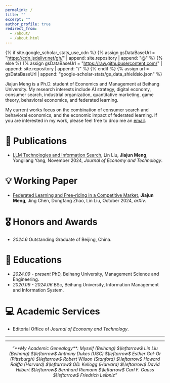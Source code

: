 ```yaml
---
permalink: /
title: ""
excerpt: ""
author_profile: true
redirect_from: 
  - /about/
  - /about.html
---
```


{% if site.google_scholar_stats_use_cdn %}
{% assign gsDataBaseUrl = "https://cdn.jsdelivr.net/gh/" | append: site.repository | append: "@" %}
{% else %}
{% assign gsDataBaseUrl = "https://raw.githubusercontent.com/" | append: site.repository | append: "/" %}
{% endif %}
{% assign url = gsDataBaseUrl | append: "google-scholar-stats/gs_data_shieldsio.json" %}

<span class='anchor' id='about-me'></span>

Jiajun Meng is a Ph.D. student of Economics and Management at Beihang University. My research interests include AI strategy, digital economy, consumer search, industrial organization, quantitative marketing, game theory, behavioral economics, and federated learning.

My current works focus on the combination of consumer search and behavioral economics, and the economic impact of federated learning. If you are interested in my work, please feel free to drop me an [email](mailto:jjmeng@buaa.edu.cn).

# 📝 Publications 
- [LLM Technologies and Information Search](https://doi.org/10.1016/j.ject.2024.08.007), Lin Liu, **Jiajun Meng**, Yongliang Yang, November 2024, *Journal of Economy and Technology*.

# 💡 Working Paper
- [Federated Learning and Free-riding in a Competitive Market](https://arxiv.org/abs/2410.12723), **Jiajun Meng**, Jing Chen, Dongfang Zhao, Lin Liu, October 2024, *arXiv*. 


# 🎖 Honors and Awards
- *2024.6* Outstanding Graduate of Beijing, China.

# 📖 Educations
- *2024.09 - present* PhD, Beihang University, Management Science and Engineering.
- *2020.09 - 2024.06* BSc, Beihang University, Information Management and Information System.

# 💻 Academic Services
- Editorial Office of *Journal of Economy and Technology*.
  
---

---

<div style="text-align: center; font-style: italic;">
    “**My Academic Genealogy**: Myself (Beihang) $\leftarrow$ Lin Liu (Beihang) $\leftarrow$ Anthony Dukes (USC) $\leftarrow$ Esther Gal-Or (Pittsburgh) $\leftarrow$ Robert Wilson (Stanford) $\leftarrow$ Howard Raiffa (Harvard) $\leftarrow$ OD. Kellogg (Harvard) $\leftarrow$ David Hilbert $\leftarrow$ Bernhard Riemann $\leftarrow$ Carl F. Gauss $\leftarrow$ Friedrich Leibniz”
</div>

